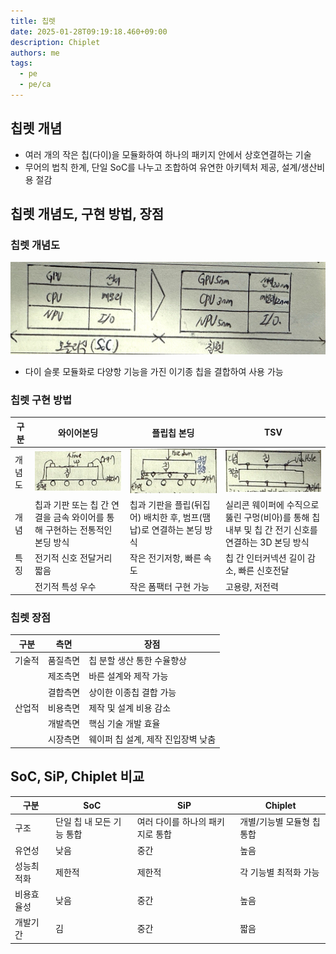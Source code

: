 ```yaml
---
title: 칩렛
date: 2025-01-28T09:19:18.460+09:00
description: Chiplet
authors: me
tags:
  - pe
  - pe/ca
---
```


## 칩렛 개념

- 여러 개의 작은 칩(다이)을 모듈화하여 하나의 패키지 안에서 상호연결하는 기술
- 무어의 법칙 한계, 단일 SoC를 나누고 조합하여 유연한 아키텍처 제공, 설계/생산비용 절감

## 칩렛 개념도, 구현 방법, 장점

### 칩렛 개념도

![chiplet](./assets/chiplet.jpg)

- 다이 슬롯 모듈화로 다양항 기능을 가진 이기종 칩을 결합하여 사용 가능

### 칩렛 구현 방법

| 구분 | 와이어본딩 | 플립칩 본딩 | TSV |
| --- | --- | --- | --- |
| 개념도 | ![wire-bonding](./assets/wire-bonding.jpg) | ![filp-chip-bonding](./assets/flip-chip-bonding.jpg) | ![through silicon via](./assets/tsv.jpg) |
| 개념 | 칩과 기판 또는 칩 간 연결을 금속 와이어를 통해 구현하는 전통적인 본딩 방식 | 칩과 기판을 플립(뒤집어) 배치한 후, 범프(땜납)로 연결하는 본딩 방식 | 실리콘 웨이퍼에 수직으로 뚫린 구멍(비아)를 통해 칩 내부 및 칩 간 전기 신호를 연결하는 3D 본딩 방식 |
| 특징 | 전기적 신호 전달거리 짧음 | 작은 전기저항, 빠른 속도 | 칩 간 인터커넥션 길이 감소, 빠른 신호전달 |
| | 전기적 특성 우수 | 작은 폼팩터 구현 가능 | 고용량, 저전력 |

### 칩렛 장점

| 구분 | 측면 | 장점 |
| --- | --- | --- |
| 기술적 | 품질측면 | 칩 분할 생산 통한 수율향상 |
| | 제조측면 | 바른 설계와 제작 가능 |
| | 결합측면 | 상이한 이종칩 결합 가능 |
| 산업적 | 비용측면 | 제작 및 설계 비용 감소 |
| | 개발측면 | 핵심 기술 개발 효율 |
| | 시장측면 | 웨이퍼 칩 설계, 제작 진입장벽 낮춤 |

## SoC, SiP, Chiplet 비교

| 구분 | SoC | SiP | Chiplet |
| --- | -- | --- | --- |
| 구조 | 단일 칩 내 모든 기능 통합 | 여러 다이를 하나의 패키지로 통합 | 개별/기능별 모듈형 칩 통합 |
| 유연성 | 낮음 | 중간 | 높음 |
| 성능최적화 | 제한적 | 제한적 | 각 기능별 최적화 가능 |
| 비용효율성 | 낮음 | 중간 | 높음 |
| 개발기간 | 김 | 중간 | 짧음 |
